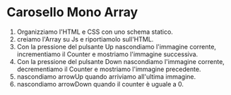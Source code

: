Carosello Mono Array
===
1. Organizziamo l'HTML e CSS con uno schema statico.
2. creiamo l'Array su Js e riportiamolo sull'HTML.
3. Con la pressione del pulsante Up nascondiamo l'immagine corrente, incrementiamo il Counter e mostriamo l'immagine successiva.
4. Con la pressione del pulsante Down nascondiamo l'immagine corrente, decrementiamo il Counter e mostriamo l'immagine precedente.
5. nascondiamo arrowUp quando arriviamo all'ultima immagine.
6. nascondiamo arrowDown quando il counter è uguale a 0.